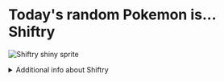 # Today's random Pokemon is... Shiftry

![Shiftry shiny sprite](https://raw.githubusercontent.com/PokeAPI/sprites/master/sprites/pokemon/shiny/275.png)

<details>
<summary>Additional info about Shiftry</summary>

| srpite type | image |
|------|------|
| back_default | ![Shiftry back_default sprite](https://raw.githubusercontent.com/PokeAPI/sprites/master/sprites/pokemon/back/275.png) |
| back_female | ![Shiftry back_female sprite](https://raw.githubusercontent.com/PokeAPI/sprites/master/sprites/pokemon/back/female/275.png) |
| back_shiny | ![Shiftry back_shiny sprite](https://raw.githubusercontent.com/PokeAPI/sprites/master/sprites/pokemon/back/shiny/275.png) |
| back_shiny_female | ![Shiftry back_shiny_female sprite](https://raw.githubusercontent.com/PokeAPI/sprites/master/sprites/pokemon/back/shiny/female/275.png) |
| front_default | ![Shiftry front_default sprite](https://raw.githubusercontent.com/PokeAPI/sprites/master/sprites/pokemon/275.png) |
| front_female | ![Shiftry front_female sprite](https://raw.githubusercontent.com/PokeAPI/sprites/master/sprites/pokemon/female/275.png) |
| front_shiny_female | ![Shiftry front_shiny_female sprite](https://raw.githubusercontent.com/PokeAPI/sprites/master/sprites/pokemon/shiny/female/275.png) | </details>